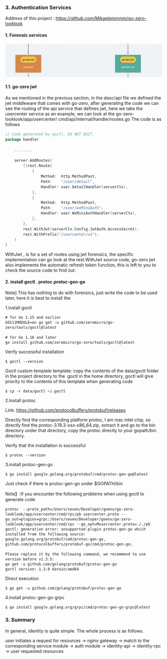 

### 3. Authentication Services

Address of this project :  https://github.com/Mikaelemmmm/go-zero-looklook



#### 1. Forensic services

![image-20220118120646779](../chinese/images/3/go-zero-jwt.jpg)





#### 1.1. go-zero jwt

As we mentioned in the previous section, in the desc/api file we defined the jwt middleware that comes with go-zero, after generating the code we can see the routing of the api service that defines jwt, here we take the usercenter service as an example, we can look at the go-zero-looklook/app/usercenter/ cmd/api/internal/handler/routes.go The code is as follows

```go
// Code generated by goctl. DO NOT EDIT.
package handler

	........

	server.AddRoutes(
		[]rest.Route{
			{
				Method:  http.MethodPost,
				Path:    "/user/detail",
				Handler: user.DetailHandler(serverCtx),
			},
			{
				Method:  http.MethodPost,
				Path:    "/user/wxMiniAuth",
				Handler: user.WxMiniAuthHandler(serverCtx),
			},
		},
		rest.WithJwt(serverCtx.Config.JwtAuth.AccessSecret),
		rest.WithPrefix("/usercenter/v1"),
	)
}


```

WithJwt , is for a set of routes using jwt forensics, the specific implementation can go look at the rest.WithJwt source code, go-zero jwt also implements the automatic refresh token function, this is left to you to check the source code to find out.





#### 2. install goctl . protoc.protoc-gen-go

Note] This has nothing to do with forensics, just write the code to be used later, here it is best to install the

1.install goctl

```shell
# for Go 1.15 and earlier
GO111MODULE=on go get -u github.com/zeromicro/go-zero/tools/goctl@latest

# for Go 1.16 and later
go install github.com/zeromicro/go-zero/tools/goctl@latest
```

Verify successful installation

```shell
$ goctl --version
```

Goctl custom template template: copy the contents of the data/goctl folder in the project directory to the .goctl in the home directory, goctl will give priority to the contents of this template when generating code

```shell
$ cp -r data/goctl ~/.goctl
```



2.Install protoc

Link: https://github.com/protocolbuffers/protobuf/releases

Directly find the corresponding platform protoc, I am mac intel chip, so directly find the protoc-3.19.3-osx-x86_64.zip, extract it and go to the bin directory under that directory, copy the protoc directly to your gopath/bin directory.

Verify that the installation is successful

```shell
$ protoc --version
```



3.install protoc-gen-go

```shell
$ go install google.golang.org/protobuf/cmd/protoc-gen-go@latest 
```

Just check if there is protoc-gen-go under $GOPATH/bin

Note】:If you encounter the following problems when using goctl to generate code

```shell
protoc  --proto_path=/Users/seven/Developer/goenv/go-zero-looklook/app/usercenter/cmd/rpc/pb usercenter.proto --go_out=plugins=grpc:/Users/seven/Developer/goenv/go-zero-looklook/app/usercenter/cmd/rpc --go_opt=Musercenter.proto=././pb
goctl: generation error: unsupported plugin protoc-gen-go which installed from the following source:
google.golang.org/protobuf/cmd/protoc-gen-go, 
github.com/protocolbuffers/protobuf-go/cmd/protoc-gen-go;

Please replace it by the following command, we recommend to use version before v1.3.5:
go get -u github.com/golang/protobuf/protoc-gen-go
goctl version: 1.3.0 darwin/amd64
```

Direct execution 

```shell
$ go get -u github.com/golang/protobuf/protoc-gen-go
```



4.install protoc-gen-go-grpc

```shell
$ go install google.golang.org/grpc/cmd/protoc-gen-go-grpc@latest
```





### 3. Summary

In general, identity is quite simple. The whole process is as follows.

user initiates a request for resources -> nginx gateway -> match to the corresponding service module -> auth module -> identity-api -> identity-rpc -> user requested resources










